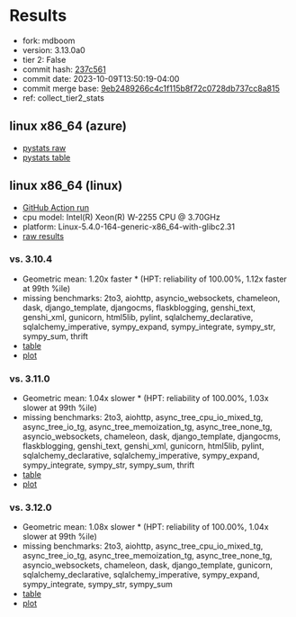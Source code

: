 # Results

- fork: mdboom
- version: 3.13.0a0
- tier 2: False
- commit hash: [237c561](https://github.com/mdboom/cpython/commit/237c561)
- commit date: 2023-10-09T13:50:19-04:00
- commit merge base: [9eb2489266c4c1f115b8f72c0728db737cc8a815](https://github.com/mdboom/cpython/commit/9eb2489266c4c1f115b8f72c0728db737cc8a815)
- ref: collect_tier2_stats

## linux x86_64 (azure)

- [pystats raw](bm-20231009-azure-x86_64-mdboom-collect_tier2_stats-3.13.0a0-237c561-pystats.json)
- [pystats table](bm-20231009-azure-x86_64-mdboom-collect_tier2_stats-3.13.0a0-237c561-pystats.md)

## linux x86_64 (linux)

- [GitHub Action run](https://github.com/faster-cpython/benchmarking/actions/runs/6460067081)
- cpu model: Intel(R) Xeon(R) W-2255 CPU @ 3.70GHz
- platform: Linux-5.4.0-164-generic-x86_64-with-glibc2.31
- [raw results](bm-20231009-linux-x86_64-mdboom-collect_tier2_stats-3.13.0a0-237c561.json)

### vs. 3.10.4

- Geometric mean: 1.20x faster \* (HPT: reliability of 100.00%, 1.12x faster at 99th %ile)
- missing benchmarks: 2to3, aiohttp, asyncio_websockets, chameleon, dask, django_template, djangocms, flaskblogging, genshi_text, genshi_xml, gunicorn, html5lib, pylint, sqlalchemy_declarative, sqlalchemy_imperative, sympy_expand, sympy_integrate, sympy_str, sympy_sum, thrift
- [table](bm-20231009-linux-x86_64-mdboom-collect_tier2_stats-3.13.0a0-237c561-vs-3.10.4.md)
- [plot](bm-20231009-linux-x86_64-mdboom-collect_tier2_stats-3.13.0a0-237c561-vs-3.10.4.png)

### vs. 3.11.0

- Geometric mean: 1.04x slower \* (HPT: reliability of 100.00%, 1.03x slower at 99th %ile)
- missing benchmarks: 2to3, aiohttp, async_tree_cpu_io_mixed_tg, async_tree_io_tg, async_tree_memoization_tg, async_tree_none_tg, asyncio_websockets, chameleon, dask, django_template, djangocms, flaskblogging, genshi_text, genshi_xml, gunicorn, html5lib, pylint, sqlalchemy_declarative, sqlalchemy_imperative, sympy_expand, sympy_integrate, sympy_str, sympy_sum, thrift
- [table](bm-20231009-linux-x86_64-mdboom-collect_tier2_stats-3.13.0a0-237c561-vs-3.11.0.md)
- [plot](bm-20231009-linux-x86_64-mdboom-collect_tier2_stats-3.13.0a0-237c561-vs-3.11.0.png)

### vs. 3.12.0

- Geometric mean: 1.08x slower \* (HPT: reliability of 100.00%, 1.04x slower at 99th %ile)
- missing benchmarks: 2to3, aiohttp, async_tree_cpu_io_mixed_tg, async_tree_io_tg, async_tree_memoization_tg, async_tree_none_tg, asyncio_websockets, chameleon, dask, django_template, gunicorn, sqlalchemy_declarative, sqlalchemy_imperative, sympy_expand, sympy_integrate, sympy_str, sympy_sum
- [table](bm-20231009-linux-x86_64-mdboom-collect_tier2_stats-3.13.0a0-237c561-vs-3.12.0.md)
- [plot](bm-20231009-linux-x86_64-mdboom-collect_tier2_stats-3.13.0a0-237c561-vs-3.12.0.png)

